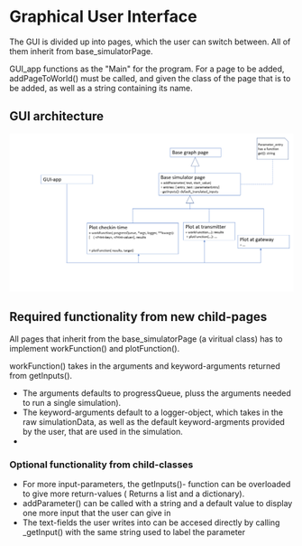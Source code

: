 


# Graphical User Interface 


The GUI is divided up into pages, which the user can switch between. All of them inherit from base_simulatorPage.

GUI_app functions as the "Main" for the program. For a page to be added, addPageToWorld() must be called, and given the class of the page that is to be added, as well as a string containing its name.

## GUI architecture
![Alt text](GUI_architecture.png?raw=true "Title")


## Required functionality from new child-pages

All pages that inherit from the base_simulatorPage (a viritual class) has to implement workFunction() and plotFunction(). 

workFunction() takes in the arguments and keyword-arguments returned from getInputs().
* The arguments defaults to progressQueue, pluss  the arguments   needed to run a single simulation). 
* The keyword-arguments default to a logger-object, which takes in the raw simulationData, as well as the default keyword-argments provided by the user, that are used in the simulation. 
*


### Optional functionality from child-classes
* For more input-parameters, the getInputs()- function can be overloaded to give more return-values ( Returns a list and a dictionary). 
* addParameter() can be called with a string and a default value to display one more input that the user can give in 
* The text-fields the user writes into can be accesed directly by calling _getInput() with the same string used to label the parameter

